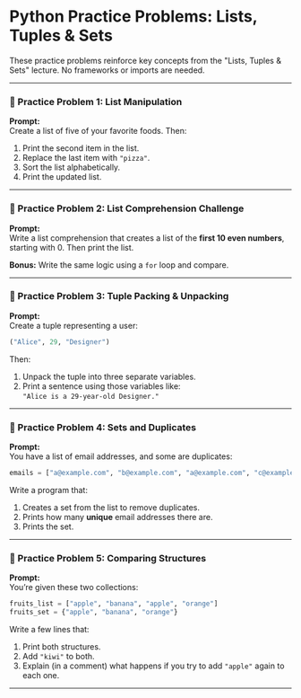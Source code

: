 
# Python Practice Problems: Lists, Tuples & Sets

These practice problems reinforce key concepts from the "Lists, Tuples & Sets" lecture. No frameworks or imports are needed.

---

### 🧠 Practice Problem 1: List Manipulation

**Prompt:**  
Create a list of five of your favorite foods. Then:

1. Print the second item in the list.  
2. Replace the last item with `"pizza"`.  
3. Sort the list alphabetically.  
4. Print the updated list.

---

### 🧠 Practice Problem 2: List Comprehension Challenge

**Prompt:**  
Write a list comprehension that creates a list of the **first 10 even numbers**, starting with 0. Then print the list.

**Bonus:** Write the same logic using a `for` loop and compare.

---

### 🧠 Practice Problem 3: Tuple Packing & Unpacking

**Prompt:**  
Create a tuple representing a user:  
```python
("Alice", 29, "Designer")
```

Then:

1. Unpack the tuple into three separate variables.  
2. Print a sentence using those variables like:  
   `"Alice is a 29-year-old Designer."`

---

### 🧠 Practice Problem 4: Sets and Duplicates

**Prompt:**  
You have a list of email addresses, and some are duplicates:

```python
emails = ["a@example.com", "b@example.com", "a@example.com", "c@example.com"]
```

Write a program that:

1. Creates a set from the list to remove duplicates.  
2. Prints how many **unique** email addresses there are.  
3. Prints the set.

---

### 🧠 Practice Problem 5: Comparing Structures

**Prompt:**  
You’re given these two collections:

```python
fruits_list = ["apple", "banana", "apple", "orange"]
fruits_set = {"apple", "banana", "orange"}
```

Write a few lines that:

1. Print both structures.  
2. Add `"kiwi"` to both.  
3. Explain (in a comment) what happens if you try to add `"apple"` again to each one.

---
